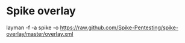 # Spike overlay

layman -f -a spike -o https://raw.github.com/Spike-Pentesting/spike-overlay/master/overlay.xml
